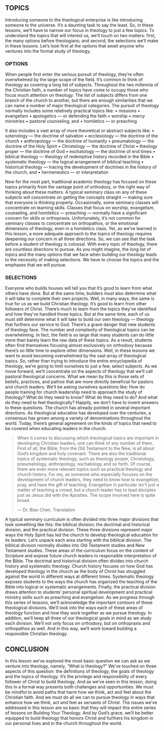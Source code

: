 ## TOPICS

Introducing someone to the theological enterprise is like introducing someone to the universe. It’s a daunting task to say the least. So, in these lessons, we’ll have to narrow our focus in theology to just a few topics. 
To understand the topics that will interest us, we’ll touch on two matters: first, the many options before theologians; and second, the selections we’ll make in these lessons. Let’s look first at the options that await anyone who ventures into the formal study of theology. 


### OPTIONS

When people first enter the serious pursuit of theology, they’re often overwhelmed by the large scope of the field. It’s common to think of theology as covering a long list of subjects. Throughout the two millennia of the Christian faith, a number of topics have come to occupy those who focus much attention on theology. The list of subjects differs from one branch of the church to another, but there are enough similarities that we can name a number of major theological categories. 
The pursuit of theology normally includes some relatively practical topics like: 
•	missions 
•	evangelism 
•	apologetics — or defending the faith
•	worship 
•	mercy ministries 
•	pastoral counseling, and 
•	homiletics — or preaching 

It also includes a vast array of more theoretical or abstract subjects like: 
•	soteriology — the doctrine of salvation 
•	ecclesiology — the doctrine of the church 
•	anthropology — the doctrine of humanity 
•	pneumatology — the doctrine of the Holy Spirit 
•	Christology — the doctrine of Christ 
•	theology proper — the doctrine of God
•	eschatology — the doctrine of end times 
•	biblical theology — theology of redemptive history recorded in the Bible 
•	systematic theology — the logical arrangement of biblical teaching
•	historical theology — tracing the development of doctrines in the history of the church, and 
•	hermeneutics — or interpretation

Now for the most part, traditional academic theology has focused on these topics primarily from the vantage point of orthodoxy, or the right way of thinking about these matters. A typical seminary class on any of these subjects will concentrate on getting the concepts straight — making sure that everyone is thinking properly. Occasionally, some seminary classes will concentrate on learning skills. Classes that focus on worship, evangelism, counseling, and homiletics — preaching — normally have a significant concern for skills or orthopraxis. Unfortunately, it’s not common for seminary classes to concentrate on orthopathos, or the emotional dimensions of theology, even in a homiletics class. Yet, as we’ve learned in this lesson, a more adequate approach to the topics of theology requires deepening our concern in all three directions. So, we can see that the task before a student of theology is colossal. With every topic of theology, there are countless directions to pursue. 
As you might imagine, the long list of topics and the many options that we face when building our theology leads to the necessity of making selections. We have to choose the topics and the emphases that we will pursue.


### SELECTIONS

Everyone who builds houses will tell you that it’s good to learn from what others have done. But at the same time, builders must also determine what it will take to complete their own projects. Well, in many ways, the same is true for us as we build Christian theology. It’s good to learn from other followers of Christ. There’s much to learn from the topics they’ve identified and how they’ve handled those topics. But at the same time, each of us must still determine what it will take to build our own theology — theology that furthers our service to God. 
There’s a grave danger that new students of theology face. The number and complexity of theological topics can be overwhelming. In fact, the field is so large that many students can do little more than barely learn the raw data of these topics. As a result, students often find themselves focusing almost exclusively on orthodoxy because there’s so little time to explore other dimensions. 
Well, in these lessons we want to avoid becoming overwhelmed by the vast array of theological topics. So, rather than trying to introduce the entire encyclopedia of theology, we’re going to limit ourselves to just a few, select subjects. As we move forward, we’ll concentrate on the aspects of theology that we’ll call pastoral theological concerns. What we mean by this is those sets of beliefs, practices, and pathos that are more directly beneficial for pastors and church leaders. We’ll be asking ourselves questions like: How do people training for church leadership need to approach the study of theology? What do they need to know? What do they need to do? And what do they need to feel theologically?
Happily, we don’t have to invent answers to these questions. The church has already pointed in several important directions. As theological education has developed over the centuries, a consensus has grown among a variety of denominations throughout the world. Today, there’s general agreement on the kinds of topics that need to be covered when educating leaders in the church.

> When it comes to discussing which theological topics are important in developing Christian leaders, one can think of any number of them. First of all, the Bible, from the Old Testament to the New, is all about God’s kingdom and holy covenant. There are also the traditional topics of systematic theology, such as theology proper, Christology, pneumatology, anthropology, eschatology and so forth. Of course, there are even more relevant topics such as practical theology and church history. For me, as someone who especially focuses on the development of church leaders, they need to know how to evangelize, pray, and have the gift of teaching. Evangelism in particular isn't just a matter of teaching a crowd, but a church leader has to lead disciples just as Jesus did with the Apostles. The scope involved here is quite broad. 
> 
> — Dr. Biao Chen, Translation

A typical seminary curriculum is often divided into three major divisions that look something like this: the biblical division; the doctrinal and historical division, and the practical division. These three divisions represent major ways the Holy Spirit has led the church to develop theological education for its leaders. Let’s unpack each area starting with the biblical division.
The biblical division normally divides into Old Testament studies and New Testament studies. These areas of the curriculum focus on the content of Scripture and expose future church leaders to responsible interpretation of the Bible. The doctrinal and historical division often divides into church history and systematic theology. Church history focuses on how God has developed theology in the church as the body of Christ has struggled against the world in different ways at different times. Systematic theology exposes students to the ways the church has organized the teaching of the Bible into logical or systematic arrangements. Finally, the practical division draws attention to students’ personal spiritual development and practical ministry skills such as preaching and evangelism.
As we progress through this series of lessons, we’ll acknowledge the important contours of these theological divisions. We’ll look into the ways each of these areas of theology function and how they work together as we pursue theology. In addition, we’ll keep all three of our theological goals in mind as we study each division. We’ll not only focus on orthodoxy, but on orthopraxis and orthopathos as well. And in this way, we’ll work toward building a responsible Christian theology. 



## CONCLUSION

In this lesson we’ve explored the most basic question we can ask as we venture into theology, namely, “What is theology?” We’ve touched on three aspects of this question: the definitions of theology, the goals of theology and the topics of theology. 
 It’s the privilege and responsibility of every follower of Christ to build theology. And as we’ve seen in this lesson, doing this in a formal way presents both challenges and opportunities. We must be mindful to avoid paths that harm how we think, act and feel about the Christian faith. And we must do all we can to pursue theology in ways that enhance how we think, act and feel as servants of Christ. The issues we’ve addressed in this lesson are so basic that they will impact this entire series of lessons on Building Your Theology. And by God’s grace, we’ll be better equipped to build theology that honors Christ and furthers his kingdom in our personal lives and in the church throughout the world. 